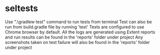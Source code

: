 # seltests
Use  ".\gradlew test" command to run tests from terminal
Test can also be run from build.gradle file by running 'test'
Tests are configured to use Chrome browser by default.
All the logs are generated using Extent reports and run results can be found in the 'reports' folder under project
Any screenshots taken on test failure will also be found in the 'reports' folder under project
